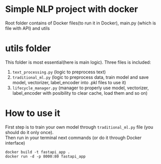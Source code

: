 # Simple NLP project with docker
Root folder contains of Docker files(to run it in Docker), main.py (which is file with API) and utils

# utils folder
This folder is most essential(here is main logic). Three files is included:

1. `text_processing.py` (logic to preprocess text)
2. `traditional_ml.py` (logic to preprocess data, train model and save model, vectorizer, label_encoder into .pkl files to use it)
3. `lifecycle_manager.py` (manager to properly use model, vectorizer, label_encoder with posibility to clear cache, load them and so on)

# How to use it
First step is to train your own model through `traditional_ml.py` file (you should do it only once).
<br>
Then run in your terminal next commands (or do it through Docker interface)
```
docker build -t fastapi_app .
docker run -d -p 8000:80 fastapi_app
```
